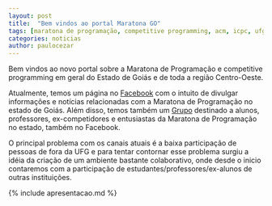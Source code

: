 ```yaml
---
layout: post
title:  "Bem vindos ao portal Maratona GO"
tags: [maratona de programação, competitive programming, acm, icpc, ufg, maratonago]
categories: noticias
author: paulocezar
---
```


Bem vindos ao novo portal sobre a Maratona de Programação e competitive
programming em geral do Estado de Goiás e de toda a região Centro-Oeste.

Atualmente, temos um página no [Facebook][fb-page] com o intuito de divulgar
informações e notícias relacionadas com a Maratona de Programação no estado
de Goiás. Além disso, temos também um [Grupo][fb-group] destinado a alunos,
professores, ex-competidores e entusiastas da Maratona de Programação no
estado, também no Facebook. 

O principal problema com os canais atuais é a baixa participação de pessoas
de fora da UFG e para tentar contornar esse problema surgiu a idéia da criação
de um ambiente bastante colaborativo, onde desde o inicio contaremos com a
participação de estudantes/professores/ex-alunos de outras instituições.

{% include apresentacao.md %}

[fb-page]:  https://www.facebook.com/maratonago/
[fb-group]: https://www.facebook.com/groups/maratonago/
